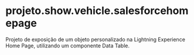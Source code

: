 # projeto.show.vehicle.salesforcehomepage
Projeto de exposição de um objeto personalizado na Lightning Experience Home Page, utilizando um componente Data Table.
